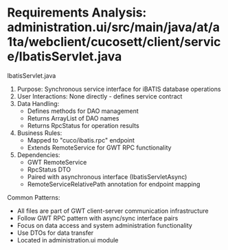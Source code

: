# Requirements Analysis: administration.ui/src/main/java/at/a1ta/webclient/cucosett/client/service/IbatisServlet.java

IbatisServlet.java
1. Purpose: Synchronous service interface for iBATIS database operations
2. User Interactions: None directly - defines service contract
3. Data Handling:
   - Defines methods for DAO management
   - Returns ArrayList of DAO names
   - Returns RpcStatus for operation results
4. Business Rules:
   - Mapped to "cuco/ibatis.rpc" endpoint
   - Extends RemoteService for GWT RPC functionality
5. Dependencies:
   - GWT RemoteService
   - RpcStatus DTO
   - Paired with asynchronous interface (IbatisServletAsync)
   - RemoteServiceRelativePath annotation for endpoint mapping

Common Patterns:
- All files are part of GWT client-server communication infrastructure
- Follow GWT RPC pattern with async/sync interface pairs
- Focus on data access and system administration functionality
- Use DTOs for data transfer
- Located in administration.ui module